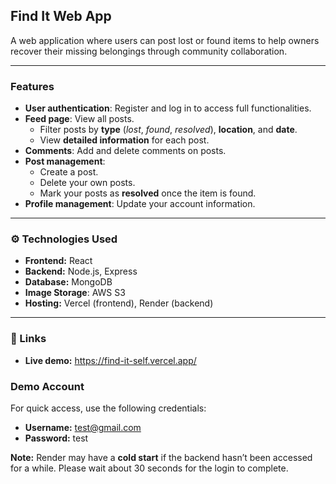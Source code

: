 ## Find It Web App

A web application where users can post lost or found items to help owners recover their missing belongings through community collaboration.

---

### Features

- **User authentication**: Register and log in to access full functionalities.
- **Feed page**: View all posts.
  - Filter posts by **type** (*lost*, *found*, *resolved*), **location**, and **date**.
  - View **detailed information** for each post.
- **Comments**: Add and delete comments on posts.
- **Post management**:
  - Create a post.
  - Delete your own posts.
  - Mark your posts as **resolved** once the item is found.
- **Profile management**: Update your account information.

---

### ⚙️ Technologies Used

- **Frontend:** React
- **Backend:** Node.js, Express
- **Database:** MongoDB
- **Image Storage**: AWS S3
- **Hosting:** Vercel (frontend), Render (backend)

---

### 🔗 Links

- **Live demo:** https://find-it-self.vercel.app/

### Demo Account

For quick access, use the following credentials:  
- **Username:** test@gmail.com  
- **Password:** test  
  
**Note:** Render may have a **cold start** if the backend hasn’t been accessed for a while. Please wait about 30 seconds for the login to complete.

